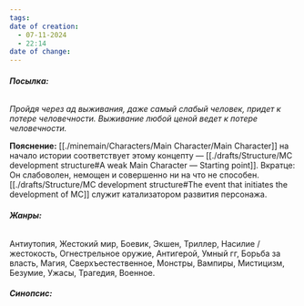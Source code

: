 ```yaml
---
tags: 
date of creation:
  - 07-11-2024
  - 22:14
date of change:
---
```

###### **Посылка:**
*Пройдя через ад выживания, даже самый слабый человек, придет к потере человечности.*
*Выживание любой ценой ведет к потере человечности.*

 **Пояснение:**
 [[./minemain/Characters/Main Character/Main Character]] на начало истории соответствует этому концепту — [[./drafts/Structure/MC development structure#A weak Main Character — Starting point]]. Вкратце: Он слабоволен, немощен и совершенно ни на что не способен. [[./drafts/Structure/MC development structure#The event that initiates the development of MC]] служит катализатором развития персонажа.
 
###### **Жанры:**
Антиутопия, Жестокий мир, Боевик, Экшен, Триллер, Насилие / жестокость, Огнестрельное оружие, Антигерой, Умный гг, Борьба за власть, Магия, Сверхъестественное, Монстры, Вампиры, Мистицизм, Безумие, Ужасы, Трагедия, Военное.

###### **Синопсис:**

